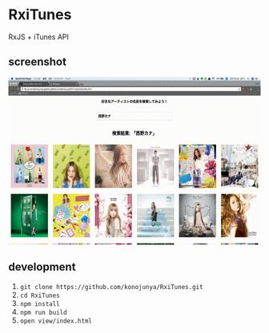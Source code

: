 # RxiTunes
RxJS + iTunes API

## screenshot

![](https://raw.githubusercontent.com/konojunya/RxiTunes/master/screenshot/screen.gif)

## development

1. `git clone https://github.com/konojunya/RxiTunes.git`
2. `cd RxiTunes`
3. `npm install`
4. `npm run build`
5. `open view/index.html`

